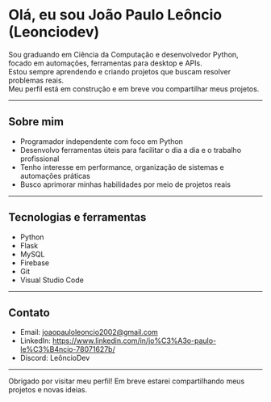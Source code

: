# Olá, eu sou João Paulo Leôncio (Leonciodev)

Sou graduando em Ciência da Computação e desenvolvedor Python, focado em automações, ferramentas para desktop e APIs.  
Estou sempre aprendendo e criando projetos que buscam resolver problemas reais.  
Meu perfil está em construção e em breve vou compartilhar meus projetos.

---

## Sobre mim

- Programador independente com foco em Python  
- Desenvolvo ferramentas úteis para facilitar o dia a dia e o trabalho profissional  
- Tenho interesse em performance, organização de sistemas e automações práticas  
- Busco aprimorar minhas habilidades por meio de projetos reais

---

## Tecnologias e ferramentas

- Python  
- Flask  
- MySQL  
- Firebase  
- Git  
- Visual Studio Code

---

## Contato

- Email: joaopauloleoncio2002@gmail.com
- LinkedIn: https://www.linkedin.com/in/jo%C3%A3o-paulo-le%C3%B4ncio-78071627b/
- Discord: LeôncioDev

---

Obrigado por visitar meu perfil! Em breve estarei compartilhando meus projetos e novas ideias.
